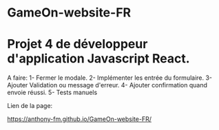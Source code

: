 # GameOn-website-FR

# Projet 4 de développeur d'application Javascript React.  
A faire: 
1- Fermer le modale. 
2- Implémenter les entrée du formulaire. 
3- Ajouter Validation ou message d'erreur. 
4- Ajouter confirmation quand envoie réussi. 
5- Tests manuels

Lien de la page:

https://anthony-fm.github.io/GameOn-website-FR/
